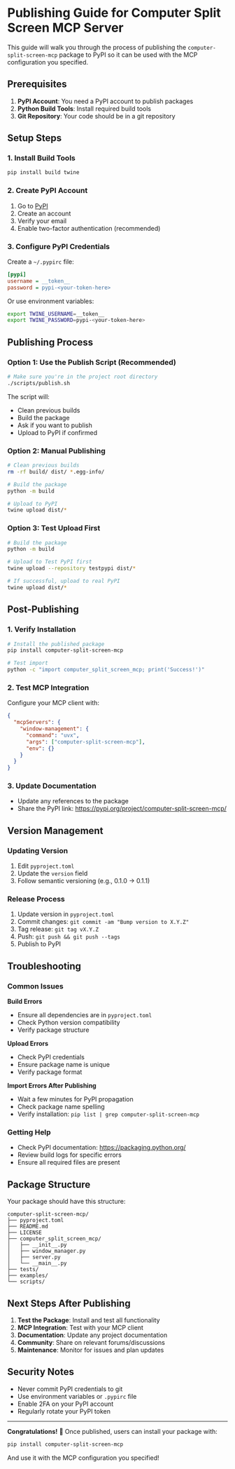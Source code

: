 # Publishing Guide for Computer Split Screen MCP Server

This guide will walk you through the process of publishing the `computer-split-screen-mcp` package to PyPI so it can be used with the MCP configuration you specified.

## Prerequisites

1. **PyPI Account**: You need a PyPI account to publish packages
2. **Python Build Tools**: Install required build tools
3. **Git Repository**: Your code should be in a git repository

## Setup Steps

### 1. Install Build Tools

```bash
pip install build twine
```

### 2. Create PyPI Account

1. Go to [PyPI](https://pypi.org/account/register/)
2. Create an account
3. Verify your email
4. Enable two-factor authentication (recommended)

### 3. Configure PyPI Credentials

Create a `~/.pypirc` file:

```ini
[pypi]
username = __token__
password = pypi-<your-token-here>
```

Or use environment variables:
```bash
export TWINE_USERNAME=__token__
export TWINE_PASSWORD=pypi-<your-token-here>
```

## Publishing Process

### Option 1: Use the Publish Script (Recommended)

```bash
# Make sure you're in the project root directory
./scripts/publish.sh
```

The script will:
- Clean previous builds
- Build the package
- Ask if you want to publish
- Upload to PyPI if confirmed

### Option 2: Manual Publishing

```bash
# Clean previous builds
rm -rf build/ dist/ *.egg-info/

# Build the package
python -m build

# Upload to PyPI
twine upload dist/*
```

### Option 3: Test Upload First

```bash
# Build the package
python -m build

# Upload to Test PyPI first
twine upload --repository testpypi dist/*

# If successful, upload to real PyPI
twine upload dist/*
```

## Post-Publishing

### 1. Verify Installation

```bash
# Install the published package
pip install computer-split-screen-mcp

# Test import
python -c "import computer_split_screen_mcp; print('Success!')"
```

### 2. Test MCP Integration

Configure your MCP client with:

```json
{
  "mcpServers": {
    "window-management": {
      "command": "uvx",
      "args": ["computer-split-screen-mcp"],
      "env": {}
    }
  }
}
```

### 3. Update Documentation

- Update any references to the package
- Share the PyPI link: https://pypi.org/project/computer-split-screen-mcp/

## Version Management

### Updating Version

1. Edit `pyproject.toml`
2. Update the `version` field
3. Follow semantic versioning (e.g., 0.1.0 → 0.1.1)

### Release Process

1. Update version in `pyproject.toml`
2. Commit changes: `git commit -am "Bump version to X.Y.Z"`
3. Tag release: `git tag vX.Y.Z`
4. Push: `git push && git push --tags`
5. Publish to PyPI

## Troubleshooting

### Common Issues

**Build Errors**
- Ensure all dependencies are in `pyproject.toml`
- Check Python version compatibility
- Verify package structure

**Upload Errors**
- Check PyPI credentials
- Ensure package name is unique
- Verify package format

**Import Errors After Publishing**
- Wait a few minutes for PyPI propagation
- Check package name spelling
- Verify installation: `pip list | grep computer-split-screen-mcp`

### Getting Help

- Check PyPI documentation: https://packaging.python.org/
- Review build logs for specific errors
- Ensure all required files are present

## Package Structure

Your package should have this structure:

```
computer-split-screen-mcp/
├── pyproject.toml
├── README.md
├── LICENSE
├── computer_split_screen_mcp/
│   ├── __init__.py
│   ├── window_manager.py
│   ├── server.py
│   └── __main__.py
├── tests/
├── examples/
└── scripts/
```

## Next Steps After Publishing

1. **Test the Package**: Install and test all functionality
2. **MCP Integration**: Test with your MCP client
3. **Documentation**: Update any project documentation
4. **Community**: Share on relevant forums/discussions
5. **Maintenance**: Monitor for issues and plan updates

## Security Notes

- Never commit PyPI credentials to git
- Use environment variables or `.pypirc` file
- Enable 2FA on your PyPI account
- Regularly rotate your PyPI token

---

**Congratulations!** 🎉 Once published, users can install your package with:

```bash
pip install computer-split-screen-mcp
```

And use it with the MCP configuration you specified!
